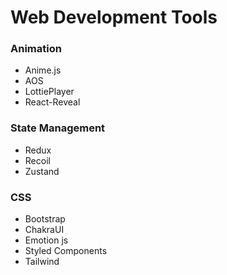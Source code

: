 # Web Development Tools

### Animation
- Anime.js
- AOS
- LottiePlayer
- React-Reveal


### State Management
- Redux
- Recoil
- Zustand

### CSS
- Bootstrap
- ChakraUI
- Emotion js
- Styled Components
- Tailwind

